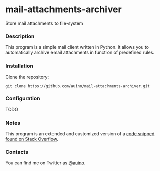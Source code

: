 # mail-attachments-archiver
Store mail attachments to file-system

### Description ###

This program is a simple mail client written in Python.
It allows you to automatically archive email attachments in function of predefined rules.

### Installation ###

Clone the repository:

```
git clone https://github.com/auino/mail-attachments-archiver.git
```

### Configuration ###

TODO

### Notes ###

This program is an extended and customized version of a [code snipped found on Stack Overflow](http://stackoverflow.com/questions/10182499/how-do-i-download-only-unread-attachments-from-a-specific-gmail-label).

### Contacts ###

You can find me on Twitter as [@auino](https://twitter.com/auino).
